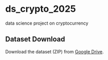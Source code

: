 # ds_crypto_2025
data science project on cryptocurrency

## Dataset Download
Download the dataset (ZIP) from [Google Drive](https://drive.google.com/file/d/13mBDTSB2WP7QVtLpg6Skl58NXbIOk0oN/view?usp=sharing).
